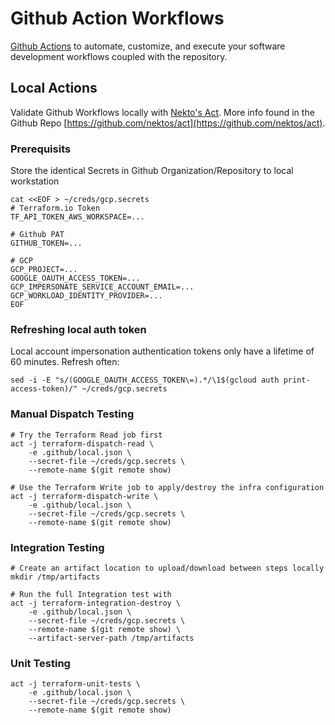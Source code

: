 # Github Action Workflows

[Github Actions](https://docs.github.com/en/actions) to automate, customize, and execute your software development workflows coupled with the repository.

## Local Actions

Validate Github Workflows locally with [Nekto's Act](https://nektosact.com/introduction.html). More info found in the Github Repo [https://github.com/nektos/act](https://github.com/nektos/act).

### Prerequisits

Store the identical Secrets in Github Organization/Repository to local workstation

```
cat <<EOF > ~/creds/gcp.secrets
# Terraform.io Token
TF_API_TOKEN_AWS_WORKSPACE=...

# Github PAT
GITHUB_TOKEN=...

# GCP
GCP_PROJECT=...
GOOGLE_OAUTH_ACCESS_TOKEN=...
GCP_IMPERSONATE_SERVICE_ACCOUNT_EMAIL=...
GCP_WORKLOAD_IDENTITY_PROVIDER=...
EOF
```

### Refreshing local auth token
Local account impersonation authentication tokens only have a lifetime of 60 minutes.
Refresh often:

```
sed -i -E "s/(GOOGLE_OAUTH_ACCESS_TOKEN\=).*/\1$(gcloud auth print-access-token)/" ~/creds/gcp.secrets
```

### Manual Dispatch Testing

```
# Try the Terraform Read job first
act -j terraform-dispatch-read \
    -e .github/local.json \
    --secret-file ~/creds/gcp.secrets \
    --remote-name $(git remote show)

# Use the Terraform Write job to apply/destroy the infra configuration
act -j terraform-dispatch-write \
    -e .github/local.json \
    --secret-file ~/creds/gcp.secrets \
    --remote-name $(git remote show)
```

### Integration Testing

```
# Create an artifact location to upload/download between steps locally
mkdir /tmp/artifacts

# Run the full Integration test with
act -j terraform-integration-destroy \
    -e .github/local.json \
    --secret-file ~/creds/gcp.secrets \
    --remote-name $(git remote show) \ 
    --artifact-server-path /tmp/artifacts
```

### Unit Testing

```
act -j terraform-unit-tests \
    -e .github/local.json \
    --secret-file ~/creds/gcp.secrets \
    --remote-name $(git remote show)
```